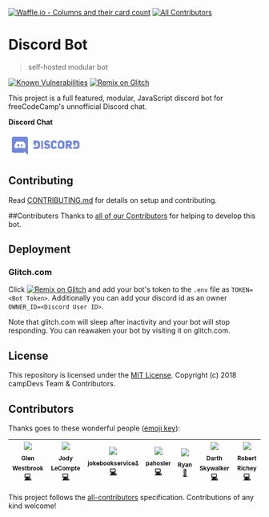 [![Waffle.io - Columns and their card count](https://badge.waffle.io/campDevs/DiscordBot.png?columns=all)](https://waffle.io/campDevs/DiscordBot?utm_source=badge)
[![All Contributors](https://img.shields.io/badge/all_contributors-7-orange.svg?style=flat-square)](#contributors)
# Discord Bot

> self-hosted modular bot

[![Known Vulnerabilities](https://snyk.io/test/github/campdevs/discordbot/badge.svg?targetFile=package.json)](https://snyk.io/test/github/campdevs/discordbot?targetFile=package.json) [![Remix on Glitch](https://cdn.glitch.com/2703baf2-b643-4da7-ab91-7ee2a2d00b5b%2Fremix-button.svg)](https://glitch.com/edit/#!/import/github/https://github.com/campDevs/DiscordBot/)

This project is a full featured, modular, JavaScript discord bot for freeCodeCamp's unnofficial Discord chat. 

**Discord Chat**
 
[![Discord Chat](discord.png)](https://discordapp.com/channels/286587968179929088/430712509180149780)

## Contributing

Read [CONTRIBUTING.md](CONTRIBUTING.md) for details on setup and contributing. 

##Contributers
Thanks to [all of our Contributors](https://github.com/campDevs/DiscordBot/contributors) for helping to develop this bot.



## Deployment
### Glitch.com
Click [![Remix on Glitch](https://cdn.glitch.com/2703baf2-b643-4da7-ab91-7ee2a2d00b5b%2Fremix-button.svg)](https://glitch.com/edit/#!/import/github/https://github.com/campDevs/DiscordBot/) and add your bot's token to the `.env` file as `TOKEN=<Bot Token>`. Additionally you can add your discord id as an owner `OWNER_ID=<Discord User ID>`.

Note that glitch.com will sleep after inactivity and your bot will stop responding. You can reawaken your bot by visiting it on glitch.com.

## License

This repository is licensed under the [MIT License](https://github.com/campDevs/DiscordBot/blob/master/LICENSE). Copyright (c) 2018 campDevs Team & Contributors.

## Contributors

Thanks goes to these wonderful people ([emoji key](https://github.com/kentcdodds/all-contributors#emoji-key)):

<!-- ALL-CONTRIBUTORS-LIST:START - Do not remove or modify this section -->
<!-- prettier-ignore -->
| [<img src="https://avatars1.githubusercontent.com/u/1103591?v=4" width="100px;"/><br /><sub><b>Glen Westbrook</b></sub>](https://github.com/glynnw)<br />[💻](https://github.com/campDevs/DiscordBot/commits?author=glynnw "Code") | [<img src="https://avatars0.githubusercontent.com/u/38302762?v=4" width="100px;"/><br /><sub><b>Jody LeCompte</b></sub>](https://jodylecompte.com)<br />[💻](https://github.com/campDevs/DiscordBot/commits?author=jodylecompte "Code") | [<img src="https://avatars0.githubusercontent.com/u/18113170?v=4" width="100px;"/><br /><sub><b>jokebookservice1</b></sub>](https://scratch.mit.edu/users/jokebookservice1/)<br />[💻](https://github.com/campDevs/DiscordBot/commits?author=joker314 "Code") | [<img src="https://avatars1.githubusercontent.com/u/11909710?v=4" width="100px;"/><br /><sub><b>pahosler</b></sub>](https://github.com/pahosler)<br />[💻](https://github.com/campDevs/DiscordBot/commits?author=pahosler "Code") | [<img src="https://avatars3.githubusercontent.com/u/12162628?v=4" width="100px;"/><br /><sub><b>Ryan</b></sub>](http://azbo400.github.io)<br />[📖](https://github.com/campDevs/DiscordBot/commits?author=Azbo400 "Documentation") | [<img src="https://avatars3.githubusercontent.com/u/5561498?v=4" width="100px;"/><br /><sub><b>Darth Skywalker</b></sub>](https://github.com/adityaparab)<br />[💻](https://github.com/campDevs/DiscordBot/commits?author=adityaparab "Code") | [<img src="https://avatars1.githubusercontent.com/u/37130288?v=4" width="100px;"/><br /><sub><b>Robert Richey</b></sub>](https://github.com/rricheydev)<br />[💻](https://github.com/campDevs/DiscordBot/commits?author=rricheydev "Code") |
| :---: | :---: | :---: | :---: | :---: | :---: | :---: |
<!-- ALL-CONTRIBUTORS-LIST:END -->

This project follows the [all-contributors](https://github.com/kentcdodds/all-contributors) specification. Contributions of any kind welcome!